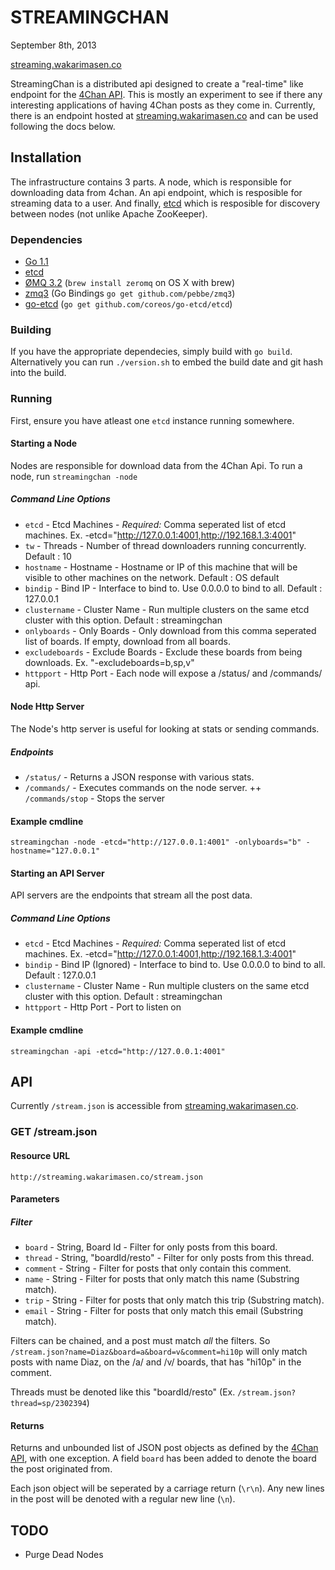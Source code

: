 # STREAMINGCHAN
September 8th, 2013

[streaming.wakarimasen.co](http://streaming.wakarimasen.co/)

StreamingChan is a distributed api designed to create a "real-time" like endpoint for the [4Chan API](https://github.com/4chan/4chan-API). This is mostly an experiment to see if there any interesting applications of having 4Chan posts as they come in. Currently, there is an endpoint hosted at [streaming.wakarimasen.co](http://streaming.wakarimasen.co/) and can be used following the docs below.

## Installation
The infrastructure contains 3 parts. A node, which is responsible for downloading data from 4chan. An api endpoint, which is resposible for streaming data to a user. And finally, [etcd](github.com/coreos/etcd) which is resposible for discovery between nodes (not unlike Apache ZooKeeper).

### Dependencies

+ [Go 1.1](http://golang.org)
+ [etcd](github.com/coreos/etcd)
+ [ØMQ 3.2](http://zeromq.org/) (`brew install zeromq` on OS X with brew)
+ [zmq3](https://github.com/pebbe/zmq3) (Go Bindings `go get github.com/pebbe/zmq3`)
+ [go-etcd](https://github.com/coreos/go-etcd) (`go get github.com/coreos/go-etcd/etcd`)

### Building
If you have the appropriate dependecies, simply build with `go build`. Alternatively you can run `./version.sh` to embed the build date and git hash into the build.

### Running
First, ensure you have atleast one `etcd` instance running somewhere.

#### Starting a Node
Nodes are responsible for download data from the 4Chan Api. To run a node, run `streamingchan -node`
##### Command Line Options

+ `etcd` - Etcd Machines - *Required:* Comma seperated list of etcd machines. Ex. -etcd="http://127.0.0.1:4001,http://192.168.1.3:4001"
+ `tw` - Threads - Number of thread downloaders running concurrently. Default : 10
+ `hostname` - Hostname - Hostname or IP of this machine that will be visible to other machines on the network. Default : OS default
+ `bindip` - Bind IP - Interface to bind to. Use 0.0.0.0 to bind to all. Default : 127.0.0.1
+ `clustername` - Cluster Name - Run multiple clusters on the same etcd cluster with this option. Default : streamingchan
+ `onlyboards` - Only Boards - Only download from this comma seperated list of boards. If empty, download from all boards.
+ `excludeboards` - Exclude Boards - Exclude these boards from being downloads. Ex. "-excludeboards=b,sp,v"
+ `httpport` - Http Port - Each node will expose a /status/ and /commands/ api.

#### Node Http Server
The Node's http server is useful for looking at stats or sending commands.
##### Endpoints

+ `/status/` - Returns a JSON response with various stats.
+ `/commands/` - Executes commands on the node server.
++ `/commands/stop` - Stops the server

#### Example cmdline
`streamingchan -node -etcd="http://127.0.0.1:4001" -onlyboards="b" -hostname="127.0.0.1"`

#### Starting an API Server
API servers are the endpoints that stream all the post data.
##### Command Line Options

+ `etcd` - Etcd Machines - *Required:* Comma seperated list of etcd machines. Ex. -etcd="http://127.0.0.1:4001,http://192.168.1.3:4001"
+ `bindip` - Bind IP (Ignored) - Interface to bind to. Use 0.0.0.0 to bind to all. Default : 127.0.0.1
+ `clustername` - Cluster Name - Run multiple clusters on the same etcd cluster with this option. Default : streamingchan
+ `httpport` - Http Port - Port to listen on

#### Example cmdline
`streamingchan -api -etcd="http://127.0.0.1:4001"`

## API
Currently `/stream.json` is accessible from [streaming.wakarimasen.co](http://streaming.wakarimasen.co/).

### GET /stream.json
#### Resource URL
`http://streaming.wakarimasen.co/stream.json`
#### Parameters
##### Filter

+ `board` - String, Board Id - Filter for only posts from this board.
+ `thread` - String, "boardId/resto" - Filter for only posts from this thread.
+ `comment` - String - Filter for posts that only contain this comment.
+ `name` - String - Filter for posts that only match this name (Substring match).
+ `trip` - String - Filter for posts that only match this trip (Substring match).
+ `email` - String - Filter for posts that only match this email (Substring match).

Filters can be chained, and a post must match *all* the filters. So `/stream.json?name=Diaz&board=a&board=v&comment=hi10p` will only match posts with name Diaz, on the /a/ and /v/ boards, that has "hi10p" in the comment.

Threads must be denoted like this "boardId/resto" (Ex. `/stream.json?thread=sp/2302394`)

#### Returns
Returns and unbounded list of JSON post objects as defined by the [4Chan API](https://github.com/4chan/4chan-API#posts-object), with one exception. A field `board` has been added to denote the board the post originated from.

Each json object will be seperated by a carriage return (`\r\n`). Any new lines in the post will be denoted with a regular new line (`\n`).

## TODO

+ Purge Dead Nodes